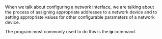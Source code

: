 When we talk about configuring a network interface, we are talking about the process of assigning appropriate addresses to a network device and to setting appropriate values for other configurable parameters of a network device.

The program most commonly used to do this is the **ip** command.
